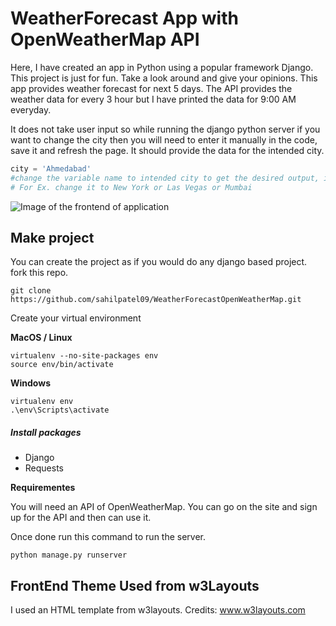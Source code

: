 # WeatherForecast App with OpenWeatherMap API

Here, I have created an app in Python using a popular framework Django. This project is just for fun. 
Take a look around and give your opinions. This app provides weather forecast for next 5 days. The API provides the weather data for every 3 hour but I have printed the data for 9:00 AM everyday. 

It does not take user input so while running the django python server if you want to change the city then you will need to enter it manually in the code, save it and refresh the page. It should provide the data for the intended city. 
```python
city = 'Ahmedabad'
#change the variable name to intended city to get the desired output, in views.py
# For Ex. change it to New York or Las Vegas or Mumbai
```
![Image of the frontend of application](https://raw.githubusercontent.com/sahilpatel09/WeatherForecastOpenWeatherMap/master/weatherForecast.png)

## Make project
You can create the project as if you would do any django based project.
fork this repo.
```git
git clone https://github.com/sahilpatel09/WeatherForecastOpenWeatherMap.git
```
Create your virtual environment

**MacOS / Linux**

```git
virtualenv --no-site-packages env
source env/bin/activate
```
**Windows**

```git
virtualenv env
.\env\Scripts\activate
```
##### Install packages

* Django
* Requests

**Requirementes**

You will need an API of OpenWeatherMap. You can go on the site and sign up for the API and then can use it.

Once done run this command to run the server.
```git
python manage.py runserver
```

## FrontEnd Theme Used from w3Layouts
I used an HTML template from w3layouts.
Credits: www.w3layouts.com
